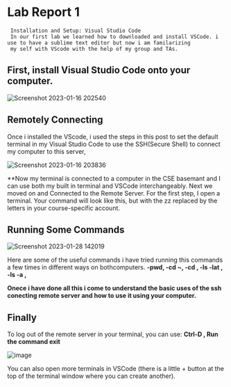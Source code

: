  # Lab Report 1
     Installation and Setup: Visual Studio Code
     In our first lab we learned how to downloaded and install VSCode. i use to have a sublime text editor but now i am familarizing 
     my self with VScode with the help of my group and TAs.

## First, install Visual Studio Code onto your computer.

![Screenshot 2023-01-16 202540](https://user-images.githubusercontent.com/122564368/212809822-ecbb8ebb-2fa6-4497-819c-2f329d976508.png)


  ## **Remotely Connecting**
 Once i installed the VScode, i used the steps in this post to set the default terminal in my Visual Studio Code 
 to use the SSH(Secure Shell) to connect my computer to this server, 

![Screenshot 2023-01-16 203836](https://user-images.githubusercontent.com/122564368/212811306-b32ad445-ab5c-43ad-8af2-f3aed4c1f8f6.png)

**Now my terminal is connected to a computer in the CSE basemant and I can use both my built in terminal and VSCode interchangeably. Next we moved on and Connected to the Remote Server. For the first step, I open a terminal. Your command will look like this, but with the zz replaced by the letters in your course-specific account. 


  ## **Running Some Commands**
  
![Screenshot 2023-01-28 142019](https://user-images.githubusercontent.com/122564368/215294754-338fb186-c5c6-4f64-83d9-176afc2d760f.png)


Here are some of the useful commands i have tried running this commands a few times in different ways on bothcomputers. 
**-pwd,
-cd ~, 
-cd , 
-ls -lat ,
-ls -a ,**


**Onece i have done all this i come to understand the basic uses of the ssh conecting remote server and how to use it using your computer.**

## Finally
To log out of the remote server in your terminal, you can use:
**Ctrl-D ,
Run the command exit**

![image](https://user-images.githubusercontent.com/122564368/215296287-ba224e08-080f-45f3-9a51-a17f1a6a9297.png)


You can also open more terminals in VSCode (there is a little + button at the top of the terminal window where you can create another).



